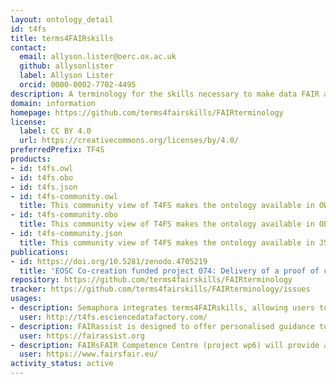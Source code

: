 ```yaml
---
layout: ontology_detail
id: t4fs
title: terms4FAIRskills
contact:
  email: allyson.lister@oerc.ox.ac.uk
  github: allysonlister
  label: Allyson Lister
  orcid: 0000-0002-7702-4495
description: A terminology for the skills necessary to make data FAIR and to keep it FAIR.
domain: information
homepage: https://github.com/terms4fairskills/FAIRterminology
license:
  label: CC BY 4.0
  url: https://creativecommons.org/licenses/by/4.0/
preferredPrefix: TF4S
products:
- id: t4fs.owl
- id: t4fs.obo
- id: t4fs.json
- id: t4fs-community.owl
  title: This community view of T4FS makes the ontology available in OWL without upper-level ontology (ULO) terms to give the user community a simpler view of the term hierarchy.
- id: t4fs-community.obo
  title: This community view of T4FS makes the ontology available in OBO format without upper-level ontology (ULO) terms to give the user community a simpler view of the term hierarchy.
- id: t4fs-community.json
  title: This community view of T4FS makes the ontology available in JSON format without upper-level ontology (ULO) terms to give the user community a simpler view of the term hierarchy.
publications:
- id: https://doi.org/10.5281/zenodo.4705219
  title: 'EOSC Co-creation funded project 074: Delivery of a proof of concept for terms4FAIRskills: Technical report'
repository: https://github.com/terms4fairskills/FAIRterminology
tracker: https://github.com/terms4fairskills/FAIRterminology/issues
usages:
- description: Semaphora integrates terms4FAIRskills, allowing users to annotate training materials with the ontology.
  user: http://t4fs.esciencedatafactory.com/
- description: FAIRassist is designed to offer personalised guidance to all stakeholders to enable the discovery of standards and repositories in FAIRsharing, which should be used to make data FAIR, as well as to signpost FAIR assessment resources.
  user: https://fairassist.org
- description: FAIRsFAIR Competence Centre (project wp6) will provide a platform for training materials resulting from project training activities, annot
  user: https://www.fairsfair.eu/
activity_status: active
---
```

